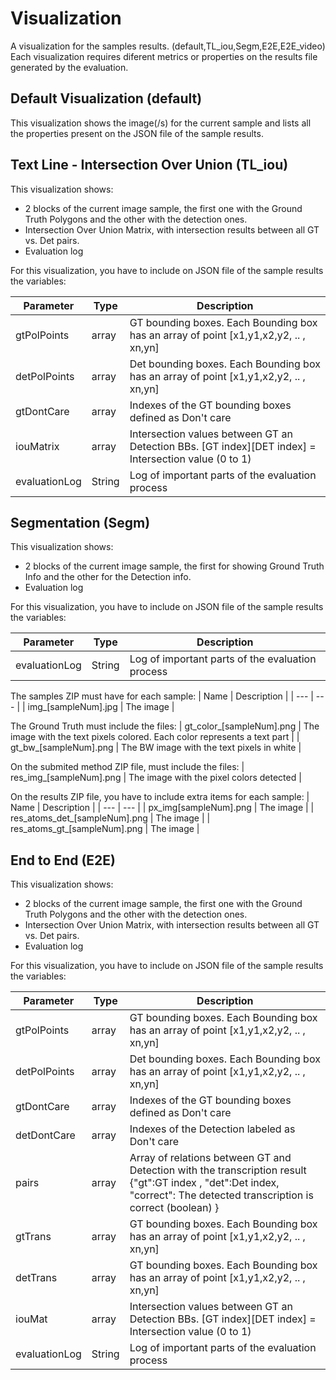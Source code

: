 # Visualization
A visualization for the samples results. (default,TL_iou,Segm,E2E,E2E_video) Each visualization requires diferent metrics or properties on the results file generated by the evaluation.

## Default Visualization (default)
This visualization shows the image(/s) for the current sample and lists all the properties present on the JSON file of the sample results.

## Text Line - Intersection Over Union (TL_iou)
This visualization shows:
-  2 blocks of the current image sample, the first one with the Ground Truth Polygons and the other with the detection ones.
-  Intersection Over Union Matrix, with intersection results between all GT vs. Det pairs.
-  Evaluation log

For this visualization, you have to include on JSON file of the sample results the variables:

| Parameter | Type | Description |
| --- | --- | --- |
| gtPolPoints | array | GT bounding boxes. Each Bounding box has an array of point \[x1,y1,x2,y2, .. , xn,yn\] |
| detPolPoints | array | Det bounding boxes. Each Bounding box has an array of point [x1,y1,x2,y2, .. , xn,yn] |
| gtDontCare  | array | Indexes of the GT bounding boxes defined as Don't care |
| iouMatrix |  array |  Intersection values between GT an Detection BBs. \[GT index\]\[DET index\] = Intersection value (0 to 1) |
| evaluationLog  | String | Log of important parts of the evaluation process |


## Segmentation (Segm)
This visualization shows:
-  2 blocks of the current image sample, the first for showing Ground Truth Info and the other for the Detection info.
-  Evaluation log

For this visualization, you have to include on JSON file of the sample results the variables:

| Parameter | Type | Description |
| --- | --- | --- |
| evaluationLog  | String | Log of important parts of the evaluation process |


The samples ZIP must have for each sample:
| Name | Description |
| --- | --- |
| img_\[sampleNum\].jpg  | The image |


The Ground Truth must include the files:
| gt_color_\[sampleNum\].png  | The image with the text pixels colored. Each color represents a text part  |
| gt_bw_\[sampleNum\].png  | The BW image with the text pixels in white |


On the submited method ZIP file, must include the files:
| res_img_\[sampleNum\].png  | The image with the pixel colors detected  |

On the results ZIP file, you have to include extra items for each sample:
| Name | Description |
| --- | --- |
| px_img\[sampleNum\].png  | The image |
| res_atoms_det_\[sampleNum\].png  | The image |
| res_atoms_gt_\[sampleNum\].png  | The image |



## End to End (E2E)
This visualization shows:
-  2 blocks of the current image sample, the first one with the Ground Truth Polygons and the other with the detection ones.
-  Intersection Over Union Matrix, with intersection results between all GT vs. Det pairs.
-  Evaluation log

For this visualization, you have to include on JSON file of the sample results the variables:

| Parameter | Type | Description |
| --- | --- | --- |
| gtPolPoints | array | GT bounding boxes. Each Bounding box has an array of point \[x1,y1,x2,y2, .. , xn,yn\] |
| detPolPoints | array | Det bounding boxes. Each Bounding box has an array of point [x1,y1,x2,y2, .. , xn,yn] |
| gtDontCare  | array | Indexes of the GT bounding boxes defined as Don't care |
| detDontCare  | array | Indexes of the Detection labeled as Don't care |
| pairs  | array | Array of relations between GT and Detection with the transcription result {"gt":GT index , "det":Det index, "correct": The detected transcription is correct (boolean) } |
| gtTrans | array | GT bounding boxes. Each Bounding box has an array of point \[x1,y1,x2,y2, .. , xn,yn\] |
| detTrans | array | GT bounding boxes. Each Bounding box has an array of point \[x1,y1,x2,y2, .. , xn,yn\] |
| iouMat |  array |  Intersection values between GT an Detection BBs. \[GT index\]\[DET index\] = Intersection value (0 to 1) |
| evaluationLog  | String | Log of important parts of the evaluation process |

